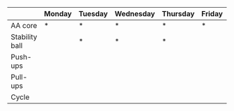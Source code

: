 | | Monday | Tuesday | Wednesday | Thursday | Friday | Saturday | Sunday |
| ---- | ---- | ---- | ---- | ---- | ---- | ---- | ---- | 
| AA core |  * | * | * |  * |  * | | |
| Stability ball |  |  * |  * |  * | | | |
| Push-ups |  | | | | | | |
| Pull-ups | | | | | | | |
| Cycle | | | | | | | |
